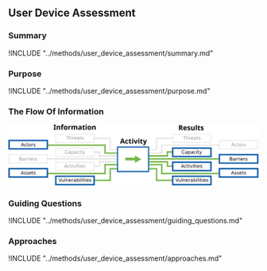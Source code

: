## User Device Assessment

### Summary

!INCLUDE "../methods/user_device_assessment/summary.md"

### Purpose

!INCLUDE "../methods/user_device_assessment/purpose.md"

### The Flow Of Information

![User Device Assessment Information Flow](en/images/info_flows/user_device_assessment.svg)

### Guiding Questions

!INCLUDE "../methods/user_device_assessment/guiding_questions.md"

### Approaches

!INCLUDE "../methods/user_device_assessment/approaches.md"

